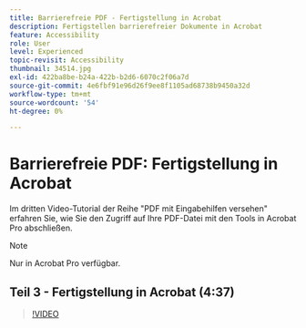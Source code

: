 ```yaml
---
title: Barrierefreie PDF - Fertigstellung in Acrobat
description: Fertigstellen barrierefreier Dokumente in Acrobat
feature: Accessibility
role: User
level: Experienced
topic-revisit: Accessibility
thumbnail: 34514.jpg
exl-id: 422ba8be-b24a-422b-b2d6-6070c2f06a7d
source-git-commit: 4e6fbf91e96d26f9ee8f1105ad68738b9450a32d
workflow-type: tm+mt
source-wordcount: '54'
ht-degree: 0%

---
```


# Barrierefreie PDF: Fertigstellung in Acrobat

Im dritten Video-Tutorial der Reihe &quot;PDF mit Eingabehilfen versehen&quot; erfahren Sie, wie Sie den Zugriff auf Ihre PDF-Datei mit den Tools in Acrobat Pro abschließen.

>[!NOTE]
>
>Nur in Acrobat Pro verfügbar.

## Teil 3 - Fertigstellung in Acrobat (4:37)

>[!VIDEO](https://video.tv.adobe.com/v/34514?quality=12&learn=on&hidetitle=true)
